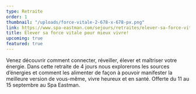 ```yaml
---
type: Retraite
order: 1
thumbnail: "/uploads/force-vitale-2-678-x-678-px.png"
link: https://www.spa-eastman.com/sejours/retraites/elever-sa-force-vitale-pour-mieux-vivre/
title: Élever sa force vitale pour mieux vivre!
upcoming: true
featured: true
---
```

Venez découvrir comment connecter, réveiller, élever et maîtriser votre énergie. Dans cette retraite de 4 jours nous explorerons les sources d’énergies et comment les alimenter de façon à pouvoir manifester la meilleure version de vous-même, vivre heureux et en santé. Offerte du 11 au 15 septembre au Spa Eastman.